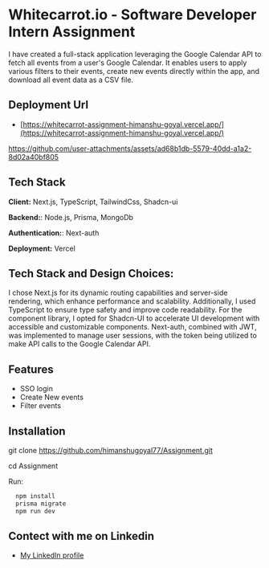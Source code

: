 # Whitecarrot.io - Software Developer Intern Assignment

I have created a full-stack application leveraging the Google Calendar API to fetch all events from a user's Google Calendar. It enables users to apply various filters to their events, create new events directly within the app, and download all event data as a CSV file.

## Deployment Url

 - [https://whitecarrot-assignment-himanshu-goyal.vercel.app/](https://whitecarrot-assignment-himanshu-goyal.vercel.app/)

https://github.com/user-attachments/assets/ad68b1db-5579-40dd-a1a2-8d02a40bf805

## Tech Stack

**Client:** Next.js, TypeScript, TailwindCss, Shadcn-ui

**Backend:**: Node.js, Prisma, MongoDb

**Authentication:**: Next-auth

**Deployment:** Vercel


## Tech Stack and Design Choices:

I chose Next.js for its dynamic routing capabilities and server-side rendering, which enhance performance and scalability. Additionally, I used TypeScript to ensure type safety and improve code readability. For the component library, I opted for Shadcn-UI to accelerate UI development with accessible and customizable components. Next-auth, combined with JWT, was implemented to manage user sessions, with the token being utilized to make API calls to the Google Calendar API.



## Features

- SSO login
- Create New events
- Filter events


## Installation

git clone https://github.com/himanshugoyal77/Assignment.git

cd Assignment

Run:
```bash
  npm install
  prisma migrate
  npm run dev
```

## Contect with me on Linkedin

 - [My LinkedIn profile](https://www.linkedin.com/in/himanshu-goyal048/)
